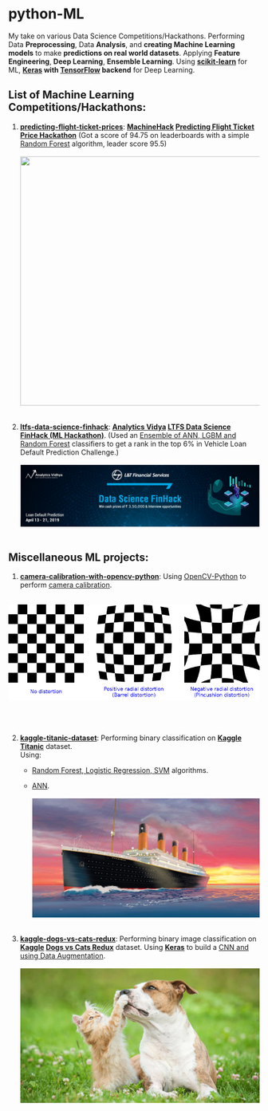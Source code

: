 # python-ML 
My take on various Data Science Competitions/Hackathons. Performing Data **Preprocessing**, Data **Analysis**, and **creating Machine Learning models** to make **predictions on real world datasets**. Applying **Feature Engineering**, **Deep Learning**, **Ensemble Learning**.
Using [**scikit-learn**](https://scikit-learn.org) for ML, **[Keras](keras.io) with [TensorFlow](https://www.tensorflow.org) backend** for Deep Learning.

## List of Machine Learning Competitions/Hackathons:
1) [**predicting-flight-ticket-prices**](https://github.com/mohitr7/python-ML/tree/master/predicting-flight-ticket-prices): **[MachineHack](https://www.machinehack.com) [Predicting Flight Ticket Price Hackathon](https://www.machinehack.com/course/predict-the-flight-ticket-price-hackathon/)** (Got a score of 94.75 on leaderboards with a simple [Random Forest](https://github.com/mohitr7/python-ML/blob/master/predicting-flight-ticket-prices/predicting_flight_ticket_prices.ipynb) algorithm, leader score 95.5) <br><br>
<img src="images/ticket_prices.png" height="500px" width="1100px">  <br><br>

2) [**ltfs-data-science-finhack**](https://github.com/mohitr7/python-ML/tree/master/ltfs-data-science-finhack): **[Analytics Vidya](https://www.analyticsvidhya.com) [LTFS Data Science FinHack (ML Hackathon)](https://datahack.analyticsvidhya.com/contest/ltfs-datascience-finhack-an-online-hackathon/)**. (Used an [Ensemble of ANN, LGBM and Random Forest](https://github.com/mohitr7/python-ML/blob/master/ltfs-data-science-finhack/vehicle-loan-default-prediction/vehicle_loan_default_prediction.ipynb) classifiers to get a rank in the top 6% in Vehicle Loan Default Prediction Challenge.) <br><br>
![](images/ltfs_finhack.png) <br><br>


## Miscellaneous ML projects:
1) [**camera-calibration-with-opencv-python**](https://github.com/mohitr7/python-ML/tree/master/camera-calibration-with-opencv-python): Using [OpenCV-Python](https://opencv-python-tutroals.readthedocs.io/en/latest/py_tutorials/py_tutorials.html) to perform [camera calibration](https://github.com/mohitr7/python-ML/blob/master/camera-calibration-with-opencv-python/camera_calibration_with_computer_vision.ipynb). <br><br>
<p align="center">
<img src="images/camera_calibration.png"> 
</p> <br><br>

2) [**kaggle-titanic-dataset**](https://github.com/mohitr7/python-ML/tree/master/kaggle-titanic-dataset): Performing binary classification on **[Kaggle](https://www.kaggle.com/) [Titanic](https://www.kaggle.com/c/titanic)** dataset. <br>
    Using: 
    - [Random Forest, Logistic Regression, SVM](https://github.com/mohitr7/python-ML/blob/master/kaggle-titanic-dataset/kaggle_titanic_dataset.ipynb) algorithms.
  
    - [ANN](https://github.com/mohitr7/python-ML/blob/master/kaggle-titanic-dataset/kaggle_titanic_dataset_with_ANN.ipynb). <br><br>
![](images/titanic.jpg) <br><br>

3) [**kaggle-dogs-vs-cats-redux**](https://github.com/mohitr7/python-ML/tree/master/kaggle-dogs-vs-cats-redux): Performing binary image classification on **[Kaggle](https://www.kaggle.com/) [Dogs vs Cats Redux](https://www.kaggle.com/c/dogs-vs-cats-redux-kernels-edition)** dataset. Using [**Keras**](keras.io) to build a [CNN and using Data Augmentation](https://github.com/mohitr7/python-ML/blob/master/kaggle-dogs-vs-cats-redux/kaggle_dogs_vs_cats_redux.ipynb). <br><br>
 ![](images/dogs_vs_cats.gif)
